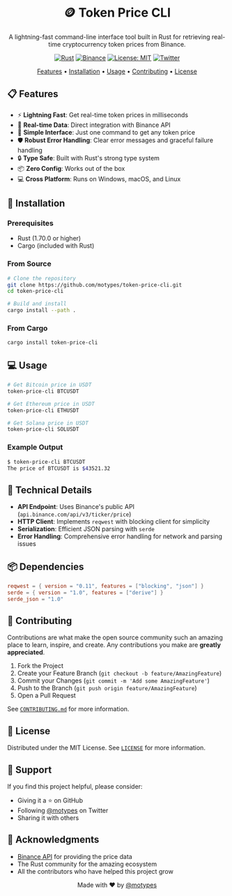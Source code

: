 <div align="center">

# 🪙 Token Price CLI

A lightning-fast command-line interface tool built in Rust for retrieving real-time cryptocurrency token prices from Binance.

[![Rust](https://img.shields.io/badge/rust-%23000000.svg?style=for-the-badge&logo=rust&logoColor=white)](https://www.rust-lang.org/)
[![Binance](https://img.shields.io/badge/Binance-FCD535?style=for-the-badge&logo=binance&logoColor=white)](https://www.binance.com/)
[![License: MIT](https://img.shields.io/badge/License-MIT-yellow.svg?style=for-the-badge)](https://opensource.org/licenses/MIT)
[![Twitter](https://img.shields.io/badge/Twitter-1DA1F2?style=for-the-badge&logo=twitter&logoColor=white)](https://x.com/motypes)


[Features](#-features) •
[Installation](#-installation) •
[Usage](#-usage) •
[Contributing](#-contributing) •
[License](#-license)

</div>

## 📋 Features

- ⚡️ **Lightning Fast**: Get real-time token prices in milliseconds
- 🔄 **Real-time Data**: Direct integration with Binance API
- 🎯 **Simple Interface**: Just one command to get any token price
- 🛡️ **Robust Error Handling**: Clear error messages and graceful failure handling
- 🔒 **Type Safe**: Built with Rust's strong type system
- 📦 **Zero Config**: Works out of the box
- 💻 **Cross Platform**: Runs on Windows, macOS, and Linux

## 🚀 Installation

### Prerequisites

- Rust (1.70.0 or higher)
- Cargo (included with Rust)

### From Source

```bash
# Clone the repository
git clone https://github.com/motypes/token-price-cli.git
cd token-price-cli

# Build and install
cargo install --path .
```

### From Cargo

```bash
cargo install token-price-cli
```

## 💻 Usage

```bash
# Get Bitcoin price in USDT
token-price-cli BTCUSDT

# Get Ethereum price in USDT
token-price-cli ETHUSDT

# Get Solana price in USDT
token-price-cli SOLUSDT
```

### Example Output
```bash
$ token-price-cli BTCUSDT
The price of BTCUSDT is $43521.32
```

## 🔧 Technical Details

- **API Endpoint**: Uses Binance's public API (`api.binance.com/api/v3/ticker/price`)
- **HTTP Client**: Implements `reqwest` with blocking client for simplicity
- **Serialization**: Efficient JSON parsing with `serde`
- **Error Handling**: Comprehensive error handling for network and parsing issues

## 📦 Dependencies

```toml
reqwest = { version = "0.11", features = ["blocking", "json"] }
serde = { version = "1.0", features = ["derive"] }
serde_json = "1.0"
```

## 🤝 Contributing

Contributions are what make the open source community such an amazing place to learn, inspire, and create. Any contributions you make are **greatly appreciated**.

1. Fork the Project
2. Create your Feature Branch (`git checkout -b feature/AmazingFeature`)
3. Commit your Changes (`git commit -m 'Add some AmazingFeature'`)
4. Push to the Branch (`git push origin feature/AmazingFeature`)
5. Open a Pull Request

See [`CONTRIBUTING.md`](CONTRIBUTING.md) for more information.

## 📝 License

Distributed under the MIT License. See [`LICENSE`](LICENSE) for more information.

## 💖 Support

If you find this project helpful, please consider:
- Giving it a ⭐️ on GitHub
- Following [@motypes](https://x.com/motypes) on Twitter
- Sharing it with others

## 🙏 Acknowledgments

- [Binance API](https://binance-docs.github.io/apidocs/) for providing the price data
- The Rust community for the amazing ecosystem
- All the contributors who have helped this project grow

<div align="center">

Made with ❤️ by [@motypes](https://x.com/motypes)

</div>